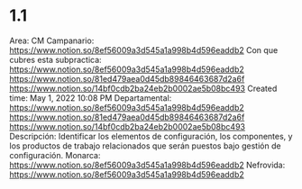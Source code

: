 # 1.1

Area: CM
Campanario: https://www.notion.so/8ef56009a3d545a1a998b4d596eaddb2 
Con que cubres esta subpractica: https://www.notion.so/8ef56009a3d545a1a998b4d596eaddb2 
https://www.notion.so/81ed479aea0d45db89846463687d2a6f 
https://www.notion.so/14bf0cdb2ba24eb2b0002ae5b08bc493 
Created time: May 1, 2022 10:08 PM
Departamental: https://www.notion.so/8ef56009a3d545a1a998b4d596eaddb2 
https://www.notion.so/81ed479aea0d45db89846463687d2a6f 
https://www.notion.so/14bf0cdb2ba24eb2b0002ae5b08bc493 
Descripción: Identificar los elementos de configuración, los componentes, y los productos
de trabajo relacionados que serán puestos bajo gestión de configuración.
Monarca: https://www.notion.so/8ef56009a3d545a1a998b4d596eaddb2 
Nefrovida: https://www.notion.so/8ef56009a3d545a1a998b4d596eaddb2